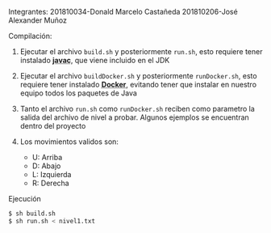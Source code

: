 
Integrantes:
201810034-Donald Marcelo Castañeda
201810206-José Alexander Muñoz

Compilación:

1. Ejecutar el archivo `build.sh` y posteriormente `run.sh`, esto requiere tener instalado **<abbr title="Compilador principal de Java">javac</abbr>**, que viene incluido en el JDK
2. Ejecutar el archivo `buildDocker.sh` y posteriormente `runDocker.sh`, esto requiere tener instalado **<abbr title="Plataforma para la virtualización por medio de contenedores">Docker</abbr>**, evitando tener que instalar en nuestro equipo todos los paquetes de Java


1. Tanto el archivo `run.sh` como `runDocker.sh` reciben como parametro la salida del archivo de nivel a probar. Algunos ejemplos se encuentran dentro del proyecto
2. Los movimientos validos son: 
    - U: Arriba
    - D: Abajo
    - L: Izquierda
    - R: Derecha


Ejecución
```sh
$ sh build.sh
$ sh run.sh < nivel1.txt
```